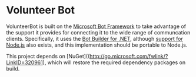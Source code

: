 # Volunteer Bot 

VolunteerBot is built on the [Microsoft Bot Framework](https://docs.botframework.com) to take advantage of the support it provides for connecting it to the wide range of communcation clients. Specifically, it uses the [Bot Builder for .NET](http://docs.botframework.com/sdkreference/csharp), although [support for Node.js](https://docs.botframework.com/en-us/node/builder/overview) also exists, and this implementation should be portable to Node.js.

This project depends on [NuGet]((http://go.microsoft.com/fwlink/?LinkID=320961), which will restore the required dependency packages on build. 
